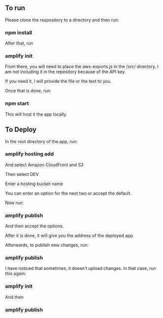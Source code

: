 ## To run

Please clone the respository to a directory and then run:

### npm install

After that, run

### amplify init

From there, you will need to place the aws-exports.js in the /src/ directory. I am not including it in the repository because of the API key.

If you need it, I will provide the file or the text to you.

Once that is done, run:

### npm start

This will host it the app locally.


## To Deploy

In the root directory of the app, run:

### amplify hosting add

And select Amazon CloudFront and S3

Then select DEV

Enter a hosting bucket name

You can enter an option for the next two or accept the default.

Now run:

### amplify publish

And then accept the options.

After it is done, it will give you the address of the deployed app.

Afterwards, to publish new changes, run:

### amplify publish

I have noticed that sometimes, it doesn't upload changes. In that case, run this again:

### amplify init

And then

### amplify publish
